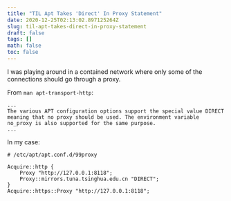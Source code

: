 ```yaml
---
title: "TIL Apt Takes 'Direct' In Proxy Statement"
date: 2020-12-25T02:13:02.897125264Z
slug: til-apt-takes-direct-in-proxy-statement
draft: false
tags: []
math: false
toc: false
---
```


I was playing around in a contained network where only some of the connections should go through a proxy. 

From `man apt-transport-http`:
```
...
The various APT configuration options support the special value DIRECT meaning that no proxy should be used. The environment variable no_proxy is also supported for the same purpose.
...
```
<!--more-->

In my case:
```
# /etc/apt/apt.conf.d/99proxy

Acquire::http {
	Proxy "http://127.0.0.1:8118";
	Proxy::mirrors.tuna.tsinghua.edu.cn "DIRECT";
}
Acquire::https::Proxy "http://127.0.0.1:8118"; 

```





